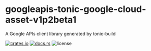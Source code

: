 # googleapis-tonic-google-cloud-asset-v1p2beta1

A Google APIs client library generated by tonic-build

[![crates.io](https://img.shields.io/crates/v/googleapis-tonic-google-cloud-asset-v1p2beta1)](https://crates.io/crates/googleapis-tonic-google-cloud-asset-v1p2beta1)
[![docs.rs](https://img.shields.io/docsrs/googleapis-tonic-google-cloud-asset-v1p2beta1)](https://docs.rs/googleapis-tonic-google-cloud-asset-v1p2beta1)
![license](https://img.shields.io/crates/l/googleapis-tonic-google-cloud-asset-v1p2beta1)

